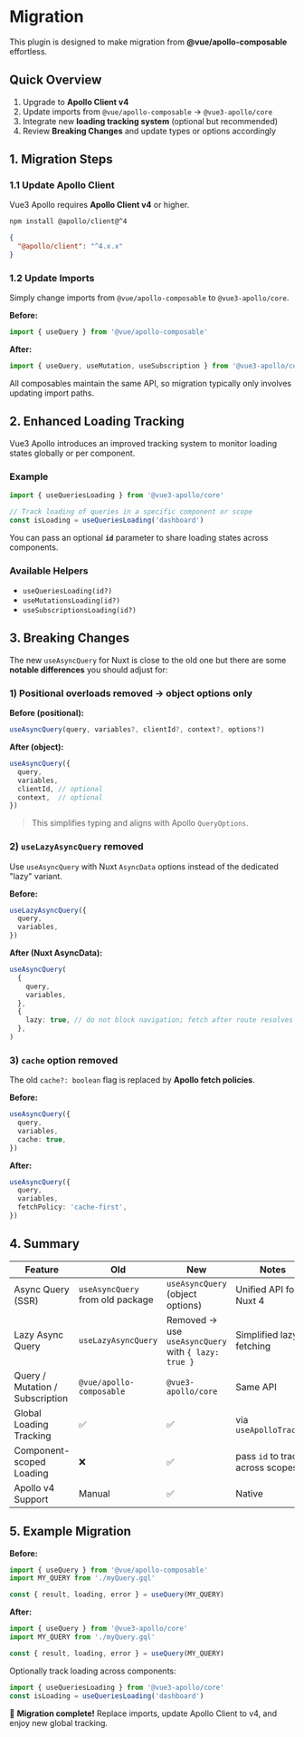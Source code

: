 # Migration

This plugin is designed to make migration from **@vue/apollo-composable** effortless.


## Quick Overview
1. Upgrade to **Apollo Client v4**  
2. Update imports from `@vue/apollo-composable` → `@vue3-apollo/core`  
3. Integrate new **loading tracking system** (optional but recommended)  
4. Review **Breaking Changes** and update types or options accordingly  


## 1. Migration Steps

### 1.1 Update Apollo Client

Vue3 Apollo requires **Apollo Client v4** or higher.

```bash
npm install @apollo/client@^4
```

```json
{
  "@apollo/client": "^4.x.x"
}
```

### 1.2 Update Imports

Simply change imports from `@vue/apollo-composable` to `@vue3-apollo/core`.

**Before:**
```ts
import { useQuery } from '@vue/apollo-composable'
```

**After:**
```ts
import { useQuery, useMutation, useSubscription } from '@vue3-apollo/core'
```

All composables maintain the same API, so migration typically only involves updating import paths.


## 2. Enhanced Loading Tracking

Vue3 Apollo introduces an improved tracking system to monitor loading states globally or per component.

### Example
```ts
import { useQueriesLoading } from '@vue3-apollo/core'

// Track loading of queries in a specific component or scope
const isLoading = useQueriesLoading('dashboard')
```

You can pass an optional **`id`** parameter to share loading states across components.

### Available Helpers
- `useQueriesLoading(id?)`
- `useMutationsLoading(id?)`
- `useSubscriptionsLoading(id?)`

## 3. Breaking Changes

The new `useAsyncQuery` for Nuxt is close to the old one but there are some **notable differences** you should adjust for:

### 1) Positional overloads removed → object options only
**Before (positional):**
```ts
useAsyncQuery(query, variables?, clientId?, context?, options?)
```
**After (object):**
```ts
useAsyncQuery({
  query,
  variables,
  clientId, // optional
  context,  // optional
})
```
> This simplifies typing and aligns with Apollo `QueryOptions`.

### 2) `useLazyAsyncQuery` removed
Use `useAsyncQuery` with Nuxt `AsyncData` options instead of the dedicated "lazy" variant.

**Before:**
```ts
useLazyAsyncQuery({
  query,
  variables,
})
```
**After (Nuxt AsyncData):**
```ts
useAsyncQuery(
  {
    query,
    variables,
  },
  {
    lazy: true, // do not block navigation; fetch after route resolves
  },
)
```

### 3) `cache` option removed
The old `cache?: boolean` flag is replaced by **Apollo fetch policies**.

**Before:**
```ts
useAsyncQuery({
  query,
  variables,
  cache: true,
})
```
**After:**
```ts
useAsyncQuery({
  query,
  variables,
  fetchPolicy: 'cache-first',
})
```

## 4. Summary
| Feature | Old | New | Notes |
|----------|-----|-----|-------|
| Async Query (SSR) | `useAsyncQuery` from old package | `useAsyncQuery` (object options) | Unified API for Nuxt 4 |
| Lazy Async Query | `useLazyAsyncQuery` | Removed → use `useAsyncQuery` with `{ lazy: true }` | Simplified lazy fetching |
| Query / Mutation / Subscription | `@vue/apollo-composable` | `@vue3-apollo/core` | Same API |
| Global Loading Tracking | ✅ | ✅ | via `useApolloTracker` |
| Component-scoped Loading | ❌ | ✅ | pass `id` to track across scopes |
| Apollo v4 Support | Manual | ✅ | Native |


## 5. Example Migration

**Before:**
```ts
import { useQuery } from '@vue/apollo-composable'
import MY_QUERY from './myQuery.gql'

const { result, loading, error } = useQuery(MY_QUERY)
```

**After:**
```ts
import { useQuery } from '@vue3-apollo/core'
import MY_QUERY from './myQuery.gql'

const { result, loading, error } = useQuery(MY_QUERY)
```

Optionally track loading across components:
```ts
import { useQueriesLoading } from '@vue3-apollo/core'
const isLoading = useQueriesLoading('dashboard')
```

🎉 **Migration complete!** Replace imports, update Apollo Client to v4, and enjoy new global tracking.
